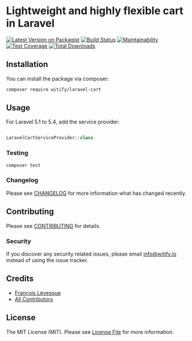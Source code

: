 # Lightweight and highly flexible cart in Laravel 

[![Latest Version on Packagist](https://img.shields.io/packagist/v/Witify/laravel-cart.svg?style=flat-square)](https://packagist.org/packages/witify/laravel-cart)
[![Build Status](https://img.shields.io/travis/Witify/laravel-cart/master.svg?style=flat-square)](https://travis-ci.org/witify/laravel-cart)
[![Maintainability](https://api.codeclimate.com/v1/badges/8ed724e9f57baa80c964/maintainability)](https://codeclimate.com/github/Witify/laravel-cart/maintainability)
[![Test Coverage](https://api.codeclimate.com/v1/badges/8ed724e9f57baa80c964/test_coverage)](https://codeclimate.com/github/Witify/laravel-cart/test_coverage)
[![Total Downloads](https://img.shields.io/packagist/dt/Witify/laravel-cart.svg?style=flat-square)](https://packagist.org/packages/witify/laravel-cart)

## Installation

You can install the package via composer:

```bash
composer require witify/laravel-cart
```

## Usage

For Laravel 5.1 to 5.4, add the service provider:
``` php

LaravelCartServiceProvider::class
```

### Testing

``` bash
composer test
```

### Changelog

Please see [CHANGELOG](CHANGELOG.md) for more information what has changed recently.

## Contributing

Please see [CONTRIBUTING](CONTRIBUTING.md) for details.

### Security

If you discover any security related issues, please email info@witify.io instead of using the issue tracker.

## Credits

- [François Lévesque](https://github.com/francoislevesque)
- [All Contributors](../../contributors)

## License

The MIT License (MIT). Please see [License File](LICENSE.md) for more information.
